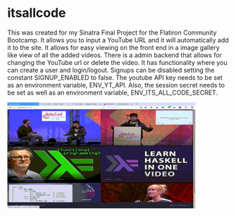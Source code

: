 # itsallcode
This was created for my Sinatra Final Project for the Flatiron Community Bootcamp.  It allows you to input a YouTube URL and it will automatically add it to the site.  It allows for easy viewing on the front end in a image gallery like view of all the added videos.  There is a admin backend that allows for changing the YouTube url or delete the video.  It has functionality where you can create a user and login/logout.  Signups can be disabled setting the constant SIGNUP_ENABLED to false.  The youtube API key needs to be set as an environment variable, ENV_YT_API.   Also, the session secret needs to be set as well as an environment variable, ENV_ITS_ALL_CODE_SECRET.

![Walkthrough of the It's All Code](walkthrough.gif)
